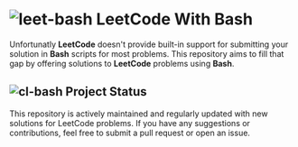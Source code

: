 # ![leet-bash](https://github.com/HarutyunAg/leetcode-with-bash/assets/106912298/9e869ecb-359b-40a7-9d96-3ed96390e99b) LeetCode With Bash

Unfortunatly __LeetCode__ doesn't provide built-in support for submitting your solution in __Bash__ scripts for most problems. This repository aims to fill that gap by offering solutions to __LeetCode__ problems using __Bash__.

## ![cl-bash](https://github.com/HarutyunAg/leetcode-with-bash/assets/106912298/1dcc223a-5669-4e8a-987c-7e14f0041ec4) Project Status

This repository is actively maintained and regularly updated with new solutions for LeetCode problems. If you have any suggestions or contributions, feel free to submit a pull request or open an issue.
